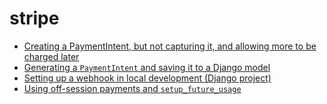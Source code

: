 # stripe

- [Creating a PaymentIntent, but not capturing it, and allowing more to be charged later](uncaptured_payment_intents_and_overcapture.md)
- [Generating a `PaymentIntent` and saving it to a Django model](payment_intents.md)
- [Setting up a webhook in local development (Django project)](webhook_local_dev.md)
- [Using off-session payments and `setup_future_usage`](off_session_payments.md)